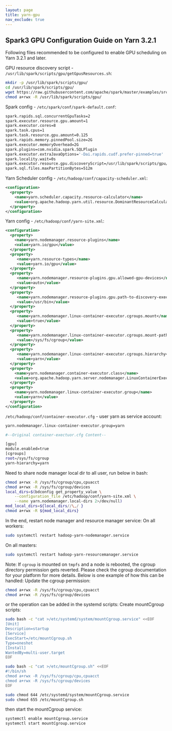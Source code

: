 ```yaml
---
layout: page
title: yarn-gpu
nav_exclude: true
---
```


## Spark3 GPU Configuration Guide on Yarn 3.2.1 

Following files recommended to be configured to enable GPU scheduling on Yarn 3.2.1 and later. 

GPU resource discovery script - `/usr/lib/spark/scripts/gpu/getGpusResources.sh`:
```bash
mkdir -p /usr/lib/spark/scripts/gpu/
cd /usr/lib/spark/scripts/gpu/
wget https://raw.githubusercontent.com/apache/spark/master/examples/src/main/scripts/getGpusResources.sh
chmod a+rwx -R /usr/lib/spark/scripts/gpu/
```

Spark config - `/etc/spark/conf/spark-default.conf`:
```bash
spark.rapids.sql.concurrentGpuTasks=2
spark.executor.resource.gpu.amount=1
spark.executor.cores=8
spark.task.cpus=1
spark.task.resource.gpu.amount=0.125
spark.rapids.memory.pinnedPool.size=2G
spark.executor.memoryOverhead=2G
spark.plugins=com.nvidia.spark.SQLPlugin
spark.executor.extraJavaOptions='-Dai.rapids.cudf.prefer-pinned=true'
spark.locality.wait=0s
spark.executor.resource.gpu.discoveryScript=/usr/lib/spark/scripts/gpu/getGpusResources.sh # this match the location of discovery script
spark.sql.files.maxPartitionBytes=512m
```

Yarn Scheduler config - `/etc/hadoop/conf/capacity-scheduler.xml`:
```xml
<configuration>
  <property>
    <name>yarn.scheduler.capacity.resource-calculator</name>     
    <value>org.apache.hadoop.yarn.util.resource.DominantResourceCalculator</value>
  </property>
</configuration>
```

Yarn config - `/etc/hadoop/conf/yarn-site.xml`:
```xml
<configuration>
  <property>
    <name>yarn.nodemanager.resource-plugins</name>
    <value>yarn.io/gpu</value>
  </property>
  <property>
     <name>yarn.resource-types</name>
     <value>yarn.io/gpu</value>
  </property>
  <property>
     <name>yarn.nodemanager.resource-plugins.gpu.allowed-gpu-devices</name>
     <value>auto</value>
  </property>
  <property>
     <name>yarn.nodemanager.resource-plugins.gpu.path-to-discovery-executables</name>
     <value>/usr/bin</value>
  </property>
  <property>
     <name>yarn.nodemanager.linux-container-executor.cgroups.mount</name>
     <value>true</value>
  </property>
  <property>
     <name>yarn.nodemanager.linux-container-executor.cgroups.mount-path</name>
     <value>/sys/fs/cgroup</value>
  </property>
  <property>
     <name>yarn.nodemanager.linux-container-executor.cgroups.hierarchy</name>
     <value>yarn</value>
  </property>
  <property>
    <name>yarn.nodemanager.container-executor.class</name>
    <value>org.apache.hadoop.yarn.server.nodemanager.LinuxContainerExecutor</value>
  </property>
  <property>
    <name>yarn.nodemanager.linux-container-executor.group</name>
    <value>yarn</value>
  </property>
</configuration>
```

`/etc/hadoop/conf/container-executor.cfg` - user yarn as service account:
```bash
yarn.nodemanager.linux-container-executor.group=yarn

#--Original container-exectuor.cfg Content--

[gpu]
module.enabled=true
[cgroups]
root=/sys/fs/cgroup
yarn-hierarchy=yarn
```

Need to share node manager local dir to all user, run below in bash:
```bash
chmod a+rwx -R /sys/fs/cgroup/cpu,cpuacct
chmod a+rwx -R /sys/fs/cgroup/devices
local_dirs=$(bdconfig get_property_value \
    --configuration_file /etc/hadoop/conf/yarn-site.xml \
    --name yarn.nodemanager.local-dirs 2>/dev/null)
mod_local_dirs=${local_dirs//\,/ }
chmod a+rwx -R ${mod_local_dirs}
```

In the end, restart node manager and resource manager service:
On all workers:
```bash
sudo systemctl restart hadoop-yarn-nodemanager.service
```
On all masters:
```bash
sudo systemctl restart hadoop-yarn-resourcemanager.service
```

Note: If `cgroup` is mounted on `tmpfs` and a node is rebooted,
the cgroup directory permission gets reverted. Please check the 
cgroup documentation for your platform for more details.
Below is one example of how this can be handled:
Update the cgroup permission:
```bash
chmod a+rwx -R /sys/fs/cgroup/cpu,cpuacct
chmod a+rwx -R /sys/fs/cgroup/devices
```
or the operation can be added in the systemd scripts:
Create mountCgroup scripts:
```bash
sudo bash -c "cat >/etc/systemd/system/mountCgroup.service" <<EOF
[Unit]
Description=startup
[Service]
ExecStart=/etc/mountCgroup.sh
Type=oneshot
[Install]
WantedBy=multi-user.target
EOF

sudo bash -c "cat >/etc/mountCgroup.sh" <<EOF
#!/bin/sh
chmod a+rwx -R /sys/fs/cgroup/cpu,cpuacct
chmod a+rwx -R /sys/fs/cgroup/devices
EOF

sudo chmod 644 /etc/systemd/system/mountCgroup.service
sudo chmod 655 /etc/mountCgroup.sh
```

then start the mountCgroup service:
```bash
systemctl enable mountCgroup.service
systemctl start mountCgroup.service
```